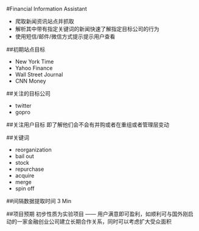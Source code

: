 #Financial Information Assistant
- 爬取新闻资讯站点并抓取
- 解析其中带有指定关键词的新闻快速了解指定目标公司的行为
- 使用短信/邮件/微信方式提示提示用户查看

##初期站点目标

- New York Time
- Yahoo Finance
- Wall Street Journal
- CNN Money

##关注的目标公司
- twitter
- gopro

##关注用户目标
即了解他们会不会有并购或者在重组或者管理层变动

##关键词
- reorganization
- bail out
- stock
- repurchase
- acquire
- merge
- spin off

##间隔数据提取时间
3 Min

##项目预期
初步性质为实验项目 —— 用户满意即可盈利，如顺利可与国外刚启动的一家金融创业公司建立长期合作关系，同时可以考虑扩大受众面积
